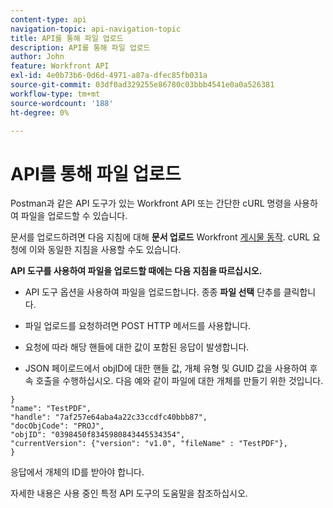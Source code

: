 ```yaml
---
content-type: api
navigation-topic: api-navigation-topic
title: API를 통해 파일 업로드
description: API를 통해 파일 업로드
author: John
feature: Workfront API
exl-id: 4e0b73b6-0d6d-4971-a87a-dfec85fb031a
source-git-commit: 03df0ad329255e86780c03bbb4541e0a0a526381
workflow-type: tm+mt
source-wordcount: '188'
ht-degree: 0%

---
```


# API를 통해 파일 업로드

Postman과 같은 API 도구가 있는 Workfront API 또는 간단한 cURL 명령을 사용하여 파일을 업로드할 수 있습니다.

문서를 업로드하려면 다음 지침에 대해 **문서 업로드** Workfront [게시물 동작](https://one.workfront.com/s/document-item?bundleId=the-new-workfront-experience&amp;topicId=Content%2FWF_API%2FGeneral%2Fapi-basics.html). cURL 요청에 이와 동일한 지침을 사용할 수도 있습니다.

**API 도구를 사용하여 파일을 업로드할 때에는 다음 지침을 따르십시오.**

* API 도구 옵션을 사용하여 파일을 업로드합니다. 종종 **파일 선택** 단추를 클릭합니다.

* 파일 업로드를 요청하려면 POST HTTP 메서드를 사용합니다.

* 요청에 따라 해당 핸들에 대한 값이 포함된 응답이 발생합니다.

* JSON 페이로드에서 objID에 대한 핸들 값, 개체 유형 및 GUID 값을 사용하여 후속 호출을 수행하십시오. 다음 예와 같이 파일에 대한 개체를 만들기 위한 것입니다.

```
}
"name": "TestPDF",
"handle": "7af257e64aba4a22c33ccdfc40bbb87",
"docObjCode": "PROJ",
"objID": "0398450f8345980843445534354",
"currentVersion": {"version": "v1.0", "fileName" : "TestPDF"},
}
```

응답에서 개체의 ID를 받아야 합니다.

자세한 내용은 사용 중인 특정 API 도구의 도움말을 참조하십시오.
